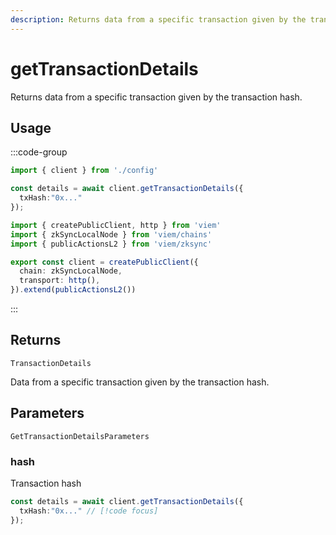 ```yaml
---
description: Returns data from a specific transaction given by the transaction hash.
---
```


# getTransactionDetails

Returns data from a specific transaction given by the transaction hash.

## Usage

:::code-group

```ts [example.ts]
import { client } from './config'

const details = await client.getTransactionDetails({
  txHash:"0x..."
});
```

```ts [config.ts]
import { createPublicClient, http } from 'viem'
import { zkSyncLocalNode } from 'viem/chains'
import { publicActionsL2 } from 'viem/zksync'

export const client = createPublicClient({
  chain: zkSyncLocalNode,
  transport: http(),
}).extend(publicActionsL2())
```
:::

## Returns 

`TransactionDetails`

Data from a specific transaction given by the transaction hash.

## Parameters

`GetTransactionDetailsParameters`

### hash

Transaction hash

```ts
const details = await client.getTransactionDetails({
  txHash:"0x..." // [!code focus]
});
```
